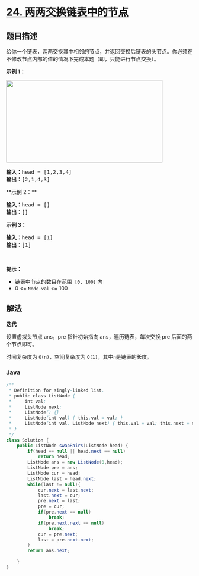 # [24. 两两交换链表中的节点](https://leetcode.cn/problems/swap-nodes-in-pairs)

## 题目描述



给你一个链表，两两交换其中相邻的节点，并返回交换后链表的头节点。你必须在不修改节点内部的值的情况下完成本题（即，只能进行节点交换）。



**示例 1：**

<img alt="" src="https://fastly.jsdelivr.net/gh/doocs/leetcode@main/solution/0000-0099/0024.Swap%20Nodes%20in%20Pairs/images/swap_ex1.jpg" style="width: 422px; height: 222px;" />
<pre>
<strong>输入：</strong>head = [1,2,3,4]
<strong>输出：</strong>[2,1,4,3]
</pre>
**示例 2：**

<pre>
<strong>输入：</strong>head = []
<strong>输出：</strong>[]
</pre>
**示例 3：**

<pre>
<strong>输入：</strong>head = [1]
<strong>输出：</strong>[1]
</pre>

<p>&nbsp;</p>

**提示：**

- 链表中节点的数目在范围` [0, 100]` 内
- 0 &lt;= `Node.val` &lt;= 100




## 解法

**迭代**

设置虚拟头节点 ans，pre 指针初始指向 ans，遍历链表，每次交换 pre 后面的两个节点即可。

时间复杂度为 `O(n)`，空间复杂度为 `O(1)`，其中`n`是链表的长度。

### **Java**

```java
/**
 * Definition for singly-linked list.
 * public class ListNode {
 *     int val;
 *     ListNode next;
 *     ListNode() {}
 *     ListNode(int val) { this.val = val; }
 *     ListNode(int val, ListNode next) { this.val = val; this.next = next; }
 * }
 */
class Solution {
    public ListNode swapPairs(ListNode head) {
        if(head == null || head.next == null)
            return head;
        ListNode ans = new ListNode(0,head);
        ListNode pre = ans;
        ListNode cur = head;
        ListNode last = head.next;
        while(last != null){
            cur.next = last.next;
            last.next = cur;
            pre.next = last;
            pre = cur;
            if(pre.next == null)
                break;
            if(pre.next.next == null)
                break;
            cur = pre.next;
            last = pre.next.next;
        }
        return ans.next;
        
    }
}
```



